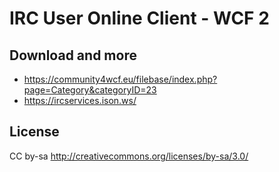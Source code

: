 IRC User Online Client - WCF 2
============================

Download and more
-----------------
- https://community4wcf.eu/filebase/index.php?page=Category&categoryID=23
- https://ircservices.ison.ws/


License
-------
CC by-sa http://creativecommons.org/licenses/by-sa/3.0/